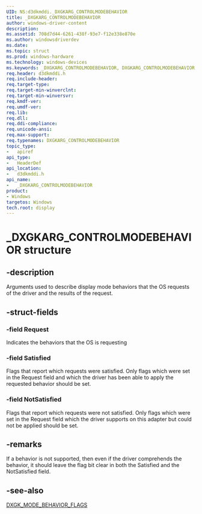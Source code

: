 ```yaml
---
UID: NS:d3dkmddi._DXGKARG_CONTROLMODEBEHAVIOR
title: _DXGKARG_CONTROLMODEBEHAVIOR
author: windows-driver-content
description:
ms.assetid: 708d7d44-6261-438f-93e7-f12e338e870e
ms.author: windowsdriverdev
ms.date:
ms.topic: struct
ms.prod: windows-hardware
ms.technology: windows-devices
ms.keywords: _DXGKARG_CONTROLMODEBEHAVIOR, DXGKARG_CONTROLMODEBEHAVIOR, *INOUT_PDXGKARG_CONTROLMODEBEHAVIOR
req.header: d3dkmddi.h
req.include-header:
req.target-type:
req.target-min-winverclnt:
req.target-min-winversvr:
req.kmdf-ver:
req.umdf-ver:
req.lib:
req.dll:
req.ddi-compliance:
req.unicode-ansi:
req.max-support:
req.typenames: DXGKARG_CONTROLMODEBEHAVIOR
topic_type:
-	apiref
api_type:
-	HeaderDef
api_location:
-	d3dkmddi.h
api_name:
-	_DXGKARG_CONTROLMODEBEHAVIOR
product: 
- Windows
targetos: Windows
tech.root: display
---
```


# _DXGKARG_CONTROLMODEBEHAVIOR structure

## -description

Arguments used to describe display mode behaviors that the OS requests of the driver and the results of the request.

## -struct-fields

### -field Request

Indicates the behaviors that the OS is requesting

### -field Satisfied

Flags that report which requests were satisfied.  Only flags which were set in the Request field and which the driver has been able to apply the requested behavior should be set.

### -field NotSatisfied

Flags that report which requests were not satisfied.  Only flags which were set in the Request field which the driver supports on this adapter but could not be applied should be set.

## -remarks

If a behavior is not supported, then even if the driver comprehends the behavior, it should leave the flag bit clear in both the Satisfied and the NotSatisfied field.

## -see-also

[DXGK_MODE_BEHAVIOR_FLAGS](../d3dkmddi/ns-d3dkmddi-_dxgk_mode_behavior_flags.md)